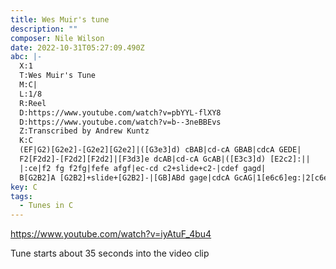 ```yaml
---
title: Wes Muir's tune
description: ""
composer: Nile Wilson
date: 2022-10-31T05:27:09.490Z
abc: |-
  X:1
  T:Wes Muir's Tune
  M:C|
  L:1/8
  R:Reel
  D:https://www.youtube.com/watch?v=pbYYL-flXY8
  D:https://www.youtube.com/watch?v=b--3neBBEvs
  Z:Transcribed by Andrew Kuntz
  K:C
  (EF|G2)[G2e2]-[G2e2][G2e2]|([G3e3]d) cBAB|cd-cA GBAB|cdcA GEDE|
  F2[F2d2]-[F2d2][F2d2]|[F3d3]e dcAB|cd-cA GcAB|([E3c3]d) [E2c2]:||
  |:ce|f2 fg f2fg|fefe afgf|ec-cd c2+slide+c2-|cdef gagd|
  B[G2B2]A [G2B2]+slide+[G2B2]-|[GB]ABd gage|cdcA GcAG|1[e6c6]eg:|2[c6e6]||
key: C
tags:
  - Tunes in C
---
```

https://www.youtube.com/watch?v=iyAtuF_4bu4

Tune starts about 35 seconds into the video clip